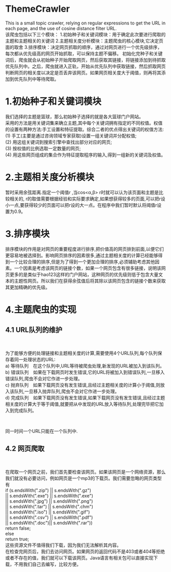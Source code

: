 # ThemeCrawler
This is a small topic crawler, relying on regular expressions to get the URL in each page, and the use of cosine distance filter URL.<br>
该爬虫包括以下三个模块：
1.初始种子和关键词模块：用于确定此次要进行爬取的主题和主题相关的关键词
2.主题相关度分析模块：主题爬虫的核心模块,它决定页面的取舍
3.排序模块：决定网页抓取的顺序，通过对网页进行一个优先级排序，每次都从优先级高的网页开始抓取，可以保持主题不偏移。
初始化完种子和关键词后，爬虫就会从初始种子开始爬取网页，然后获取其链接，将链接添加到待抓取优先队列中。之后，爬虫就进入正轨，开始从优先队列中获取链接，然后抓取网页判断网页的相关度以决定是否丢弃该网页。如果网页相关度大于阈值，则再将其添加到优先队列中等待爬取。
  
<h1>1.初始种子和关键词模块</h1>
我们选择的主题是篮球，那么初始种子选择的就是各大篮球门户网站。<br>
采用的方法是用关键词集来确立主题,其中每个关键词拥有指定的不同权值。权值的设置有两种方法:手工设置和特征提取。综合二者的优点得出关键词的权值方法:<br>
(1)	手工(主要是通过咨询领域专家获取)设置一组关键词并分配权值;<br>
(2)	用这组关键词到搜索引擎中查找出部分对应的网页;<br>
(3)	按权值的比例选取一定数量的网页;<br>
(4)	用这些网页组成的集合作为特征提取程序的输入,得到一组新的关键词及权值。<br>
<h1>2.主题相关度分析模块</h1>
暂时采用余弦距离.指定一个阈值r ,当cos<α,β>   r时就可以认为该页面和主题是比较相关的, r的取值需要根据经验和实际要求确定,如果想获得较多的页面,可以把r设小一点,要获得较少的页面可以把r设的大一点。在程序中我们暂时默认将阈值r设置为0.9。
<h1>3.排序模块</h1>
排序模块的作用是对网页的重要程度进行排序,把价值高的网页排到前面,以便它们更容易地被选择到。影响网页排序的因素很多,通过主题相关度的计算已经能够得到一个比较合理的排序,但是为了得到一个更加合理的排序,必须辅助考虑其他因素。一个因素是考虑该网页的链接个数，如果一个网页包含有很多链接，说明该网页更多的是类似于hao123这样的门户网站，这种网页的优先级则低于包含大量文本的主题性网页。所以我们在获得余弦值后将其除以该网页包含的链接个数来获取其更加精确的优先级。<br>
<h1>4.主题爬虫的实现</h1>
<h2>4.1 URL队列的维护</h2><br>
<p>为了能够方便的处理链接和主题相关度的计算,需要使用4个URL队列,每个队列保存着同一处理状态的URL:<br>
a)	等待队列　在这个队列中,URL等待被爬虫处理,新发现的URL被加入到该队列。<br>
b)	错误队列　如果在下载网页时发生错误,它的URL将被加入到错误队列,一旦移入错误队列,爬虫不会对它作进一步处理。<br>
c)	抛弃队列　如果下载网页没有发生错误,且经过主题相关度的计算小于阈值,则放入该队列,一旦移入抛弃队列,爬虫不会对它作进一步处理。<br>
d)	完成队列　如果下载网页没有发生错误,如果下载网页没有发生错误,且经过主题相关度的计算大于等于阈值,就要把从中发现的URL放入等待队列,处理完毕把它加入到完成队列。</p><br>
<p>同一时间一个URL只能在一个队列中.</p>
<h2>4.2 网页爬取</h2><br>
	<p>在爬取一个网页之前，我们首先要检查该网页。如果该网页是一个网络资源，那么我们就没有必要访问，例如网页是一个mp3的下载页。我们需要忽略的网页类型有<br>
		if (s.endsWith(".zip") || s.endsWith(".gz") <br>
				|| s.endsWith(".exe") || s.endsWith(".exe")<br>
				|| s.endsWith(".jpg") || s.endsWith(".png")<br>
				|| s.endsWith(".tar") || s.endsWith(".chm")<br>
				|| s.endsWith(".iso") || s.endsWith(".gif")<br>
				|| s.endsWith(".csv") || s.endsWith(".pdf")<br>
				|| s.endsWith(".doc")|| s.endsWith(".rar"))<br>
			return false;<br>
		else<br>
			return true;<br>
	这些资源文件不值得我们下载，因为我们无法解析其内容。<br>
	在检查完网页后，我们去访问网页。如果网页的返回代码不是403或者404等拒绝或者不存在的值，我们就可以下载该网页。Java语言有相关包可以直接实现下载，不用我们自己去编写，比较方便。</p><br>

